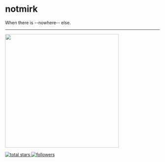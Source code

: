 # notmirk

When there is --nowhere-- else.

---
  <a href="#"><img src="https://github-readme-stats.vercel.app/api?username=notmirk&show_icons=true&theme=github_dark_dimmed&hide_border=true" width="370"></a>

  <a href="https://github.com/notmirk?tab=repositories&sort=stargazers">
    <img alt="total stars" title="Total stars on GitHub" src="https://custom-icon-badges.herokuapp.com/badge/dynamic/json?logo=star&color=55960c&labelColor=488207&label=Stars&style=for-the-badge&query=%24.stars&url=https://api.github-star-counter.workers.dev/user/notmirk"/>
  </a>	
  <a href="https://github.com/notmirk?tab=followers">
    <img alt="followers" title="Follow Me on GitHub" src="https://custom-icon-badges.herokuapp.com/github/followers/notmirk?color=236ad3&labelColor=1155ba&style=for-the-badge&logo=person-add&label=Follow&logoColor=white"/>
  </a>

<!--
- DLNA player
- text log filter
- PuTTY Start
-->
